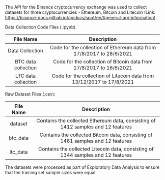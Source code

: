 The API for the Binance cryptocurrency exchange was used to collect datasets for three cryptocurrencies - Ethereum, Bitcoin and Litecoin (Link: https://binance-docs.github.io/apidocs/spot/en/#general-api-information). 

Data Collection Code Files (.ipynb):

| File Name  | Description |
| :---: | :---: |
| Data Collection  | Code for the collection of Ethereum data from 17/8/2017 to 28/6/2021  |
| BTC data collection  | Code for the collection of Bitcoin data from 17/8/2017 to 16/8/2021  |
| LTC data collection  | Code for the collection of Litecoin data from 13/12/2017 to 17/8/2021  |

Raw Dataset Files (.csv):

| File Name  | Description |
| :---: |:---: |
| dataset  | Contains the collected Ethereum data, consisting of 1412 samples and 12 features  |
| btc_data  | Contains the collected Bitcoin data, consisting of 1461 samples and 12 features  |
| ltc_data | Contains the collected Litecoin data, consisting of 1344 samples and 12 features  |

The datasets were processed as part of Exploratory Data Analysis to ensure that the training set sample sizes were equal.
